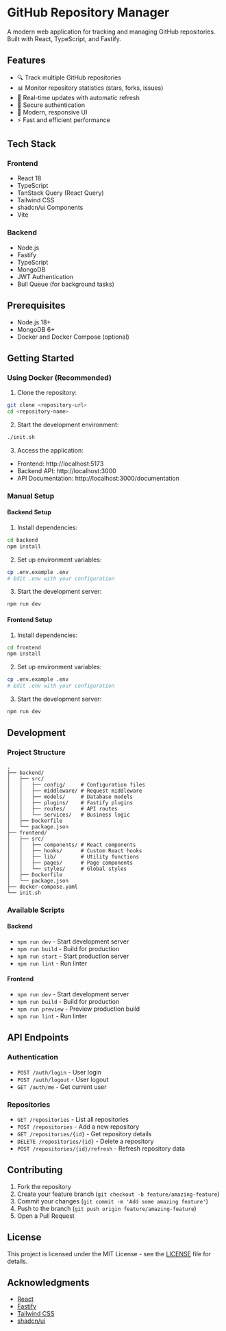 # GitHub Repository Manager

A modern web application for tracking and managing GitHub repositories. Built with React, TypeScript, and Fastify.

## Features

- 🔍 Track multiple GitHub repositories
- 📊 Monitor repository statistics (stars, forks, issues)
- 🔄 Real-time updates with automatic refresh
- 🔐 Secure authentication
- 🎨 Modern, responsive UI
- ⚡ Fast and efficient performance

## Tech Stack

### Frontend
- React 18
- TypeScript
- TanStack Query (React Query)
- Tailwind CSS
- shadcn/ui Components
- Vite

### Backend
- Node.js
- Fastify
- TypeScript
- MongoDB
- JWT Authentication
- Bull Queue (for background tasks)

## Prerequisites

- Node.js 18+
- MongoDB 6+
- Docker and Docker Compose (optional)

## Getting Started

### Using Docker (Recommended)

1. Clone the repository:
```bash
git clone <repository-url>
cd <repository-name>
```

2. Start the development environment:
```bash
./init.sh
```

3. Access the application:
- Frontend: http://localhost:5173
- Backend API: http://localhost:3000
- API Documentation: http://localhost:3000/documentation

### Manual Setup

#### Backend Setup

1. Install dependencies:
```bash
cd backend
npm install
```

2. Set up environment variables:
```bash
cp .env.example .env
# Edit .env with your configuration
```

3. Start the development server:
```bash
npm run dev
```

#### Frontend Setup

1. Install dependencies:
```bash
cd frontend
npm install
```

2. Set up environment variables:
```bash
cp .env.example .env
# Edit .env with your configuration
```

3. Start the development server:
```bash
npm run dev
```

## Development

### Project Structure

```
.
├── backend/
│   ├── src/
│   │   ├── config/     # Configuration files
│   │   ├── middleware/ # Request middleware
│   │   ├── models/     # Database models
│   │   ├── plugins/    # Fastify plugins
│   │   ├── routes/     # API routes
│   │   └── services/   # Business logic
│   ├── Dockerfile
│   └── package.json
├── frontend/
│   ├── src/
│   │   ├── components/ # React components
│   │   ├── hooks/      # Custom React hooks
│   │   ├── lib/        # Utility functions
│   │   ├── pages/      # Page components
│   │   └── styles/     # Global styles
│   ├── Dockerfile
│   └── package.json
├── docker-compose.yaml
└── init.sh
```

### Available Scripts

#### Backend
- `npm run dev` - Start development server
- `npm run build` - Build for production
- `npm run start` - Start production server
- `npm run lint` - Run linter

#### Frontend
- `npm run dev` - Start development server
- `npm run build` - Build for production
- `npm run preview` - Preview production build
- `npm run lint` - Run linter

## API Endpoints

### Authentication
- `POST /auth/login` - User login
- `POST /auth/logout` - User logout
- `GET /auth/me` - Get current user

### Repositories
- `GET /repositories` - List all repositories
- `POST /repositories` - Add a new repository
- `GET /repositories/{id}` - Get repository details
- `DELETE /repositories/{id}` - Delete a repository
- `POST /repositories/{id}/refresh` - Refresh repository data

## Contributing

1. Fork the repository
2. Create your feature branch (`git checkout -b feature/amazing-feature`)
3. Commit your changes (`git commit -m 'Add some amazing feature'`)
4. Push to the branch (`git push origin feature/amazing-feature`)
5. Open a Pull Request

## License

This project is licensed under the MIT License - see the [LICENSE](LICENSE) file for details.

## Acknowledgments

- [React](https://reactjs.org/)
- [Fastify](https://www.fastify.io/)
- [Tailwind CSS](https://tailwindcss.com/)
- [shadcn/ui](https://ui.shadcn.com/)